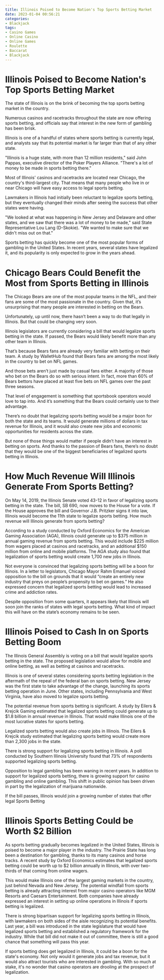 ```yaml
---
title: Illinois Poised to Become Nation's Top Sports Betting Market
date: 2023-01-04 00:56:21
categories:
- Blackjack
tags:
- Casino Games
- Online Casino
- Online Games
- Roulette
- Baccarat
- Blackjack
---
```



#  Illinois Poised to Become Nation's Top Sports Betting Market

The state of Illinois is on the brink of becoming the top sports betting market in the country.

Numerous casinos and racetracks throughout the state are now offering sports betting, and officials say that interest in the new form of gambling has been brisk.

Illinois is one of a handful of states where sports betting is currently legal, and analysts say that its potential market is far larger than that of any other state.

"Illinois is a huge state, with more than 12 million residents," said John Pappas, executive director of the Poker Players Alliance. "There's a lot of money to be made in sports betting there."

Most of Illinois' casinos and racetracks are located near Chicago, the country's third-largest city. That means that many people who live in or near Chicago will have easy access to legal sports betting.

Lawmakers in Illinois had initially been reluctant to legalize sports betting, but they eventually changed their minds after seeing the success that other states were having.

"We looked at what was happening in New Jersey and Delaware and other states, and we saw that there was a lot of money to be made," said State Representative Lou Lang (D-Skokie). "We wanted to make sure that we didn't miss out on that."

Sports betting has quickly become one of the most popular forms of gambling in the United States. In recent years, several states have legalized it, and its popularity is only expected to grow in the years ahead.

#  Chicago Bears Could Benefit the Most from Sports Betting in Illinois

The Chicago Bears are one of the most popular teams in the NFL, and their fans are some of the most passionate in the country. Given that, it’s unsurprising that many people are interested in betting on the Bears.

Unfortunately, up until now, there hasn’t been a way to do that legally in Illinois. But that could be changing very soon.

Illinois legislators are currently considering a bill that would legalize sports betting in the state. If passed, the Bears would likely benefit more than any other team in Illinois.

That’s because Bears fans are already very familiar with betting on their team. A study by WalletHub found that Bears fans are among the most likely in the country to bet on NFL games.

And those bets aren’t just made by casual fans either. A majority of those who bet on the Bears do so with serious intent. In fact, more than 60% of Bears bettors have placed at least five bets on NFL games over the past three seasons.

That level of engagement is something that sportsbook operators would love to tap into. And it’s something that the Bears could certainly use to their advantage.

There’s no doubt that legalizing sports betting would be a major boon for both the state and its teams. It would generate millions of dollars in tax revenue for Illinois, and it would also create new jobs and economic opportunities for residents across the state.

But none of those things would matter if people didn’t have an interest in betting on sports. And thanks to the passion of Bears fans, there’s no doubt that they would be one of the biggest beneficiaries of legalized sports betting in Illinois.

#  How Much Revenue Will Illinois Generate From Sports Betting?

On May 14, 2019, the Illinois Senate voted 43-12 in favor of legalizing sports betting in the state.
The bill, SB 690, now moves to the House for a vote.
If the House approves the bill and Governor J.B. Pritzker signs it into law, Illinois would become the 11th state to legalize sports betting.
How much revenue will Illinois generate from sports betting?

According to a study conducted by Oxford Economics for the American Gaming Association (AGA), Illinois could generate up to $375 million in annual gaming revenue from sports betting. 
This would include $225 million from wagers placed at casinos and racetracks, and an additional $150 million from online and mobile platforms.
The AGA study also found that legalization of sports betting would create 1,700 new jobs in Illinois.

Not everyone is convinced that legalizing sports betting will be a boon for Illinois. 
In a letter to legislators, Chicago Mayor Rahm Emanuel voiced opposition to the bill on grounds that it would “create an entirely new industry that preys on people’s propensity to bet on games.”
He also expressed concern that legalized sports betting would lead to increased crime and addiction rates.

Despite opposition from some quarters, it appears likely that Illinois will soon join the ranks of states with legal sports betting.
What kind of impact this will have on the state’s economy remains to be seen.

#  Illinois Poised to Cash In on Sports Betting Boom

The Illinois General Assembly is voting on a bill that would legalize sports betting in the state. The proposed legislation would allow for mobile and online betting, as well as betting at casinos and racetracks.

Illinois is one of several states considering sports betting legislation in the aftermath of the repeal of the federal ban on sports betting. New Jersey was the first state to take advantage of the change, launching its sports betting operation in June. Other states, including Pennsylvania and West Virginia, have also moved to legalize sports betting.

The potential revenue from sports betting is significant. A study by Eilers & Krejcik Gaming estimated that legalized sports betting could generate up to $1.8 billion in annual revenue in Illinois. That would make Illinois one of the most lucrative states for sports betting.

Legalized sports betting would also create jobs in Illinois. The Eilers & Krejcik study estimated that legalizing sports betting would create more than 2,300 jobs in the state.

There is strong support for legalizing sports betting in Illinois. A poll conducted by Southern Illinois University found that 73% of respondents supported legalizing sports betting.

Opposition to legal gambling has been waning in recent years. In addition to support for legalized sports betting, there is growing support for casino gambling and online gambling. This shift in public opinion has been driven in part by the legalization of marijuana nationwide.

If the bill passes, Illinois would join a growing number of states that offer legal Sports Betting

#  Illinois Sports Betting Could be Worth $2 Billion

As sports betting gradually becomes legalized in the United States, Illinois is poised to become a major player in the industry. The Prairie State has long been a destination for gambling, thanks to its many casinos and horse tracks. A recent study by Oxford Economics estimates that legalized sports betting could be worth up to $2 billion annually in Illinois, with over two-thirds of that coming from online wagers.

This would make Illinois one of the largest gaming markets in the country, just behind Nevada and New Jersey. The potential windfall from sports betting is already attracting interest from major casino operators like MGM Resorts and Caesars Entertainment. Both companies have already expressed an interest in setting up online operations in Illinois if sports betting is legalized.

There is strong bipartisan support for legalizing sports betting in Illinois, with lawmakers on both sides of the aisle recognizing its potential benefits. Last year, a bill was introduced in the state legislature that would have legalized sports betting and established a regulatory framework for the industry. While that bill did not make it out of committee, there is still a good chance that something will pass this year.

If sports betting does get legalized in Illinois, it could be a boon for the state's economy. Not only would it generate jobs and tax revenue, but it would also attract tourists who are interested in gambling. With so much at stake, it's no wonder that casino operators are drooling at the prospect of legalization.